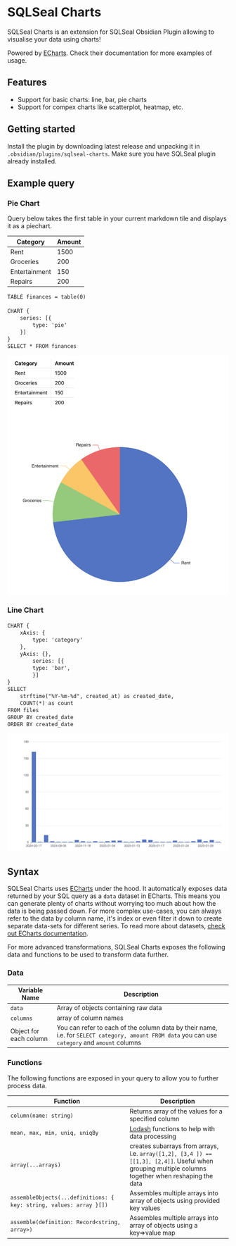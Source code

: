 # SQLSeal Charts

SQLSeal Charts is an extension for SQLSeal Obsidian Plugin allowing to visualise your data using charts!

Powered by [ECharts](https://echarts.apache.org/en/index.html). Check their documentation for more examples of usage.

## Features
- Support for basic charts: line, bar, pie charts
- Support for compex charts like scatterplot, heatmap, etc.

## Getting started
Install the plugin by downloading latest release and unpacking it in `.obsidian/plugins/sqlseal-charts`. Make sure you have SQLSeal plugin already installed.

## Example query

### Pie Chart

Query below takes the first table in your current markdown tile and displays it as a piechart.

| Category      | Amount |
| ------------- | ------ |
| Rent          | 1500   |
| Groceries     | 200    |
| Entertainment | 150    |
| Repairs       | 200    |

```sqlseal
TABLE finances = table(0)

CHART {
	series: [{
		type: 'pie'
	}]
}
SELECT * FROM finances
```

![Pie Chart Example](./docs/pie_chart.png)

### Line Chart
```sqlseal
CHART {
	xAxis: {
		type: 'category'
	},
	yAxis: {},
		series: [{
		type: 'bar',
		}]
}
SELECT
	strftime("%Y-%m-%d", created_at) as created_date,
	COUNT(*) as count
FROM files
GROUP BY created_date
ORDER BY created_date
```

![Line Chart Example](./docs/line_chart.png)


## Syntax
SQLSeal Charts uses [ECharts](https://echarts.apache.org/en/index.html) under the hood. It automatically exposes data returned by your SQL query as a `data` dataset in ECharts. This means you can generate plenty of charts without worrying too much about how the data is being passed down. For more complex use-cases, you can always refer to the data by column name, it's index or even filter it down to create separate data-sets for different series.
To read more about datasets, [check out ECharts documentation](https://apache.github.io/echarts-handbook/en/concepts/dataset/).

For more advanced transformations, SQLSeal Charts exposes the following data and functions to be used to transform data further.

### Data
| Variable Name          | Description                                                                                                                                      |
| ---------------------- | ------------------------------------------------------------------------------------------------------------------------------------------------ |
| `data`                 | Array of objects containing raw data                                                                                                             |
| `columns`              | array of column names                                                                                                                            |
| Object for each column | You can refer to each of the column data by their name, i.e. for `SELECT category, amount FROM data` you can use `category` and `amount` columns |

### Functions
The following functions are exposed in your query to allow you to further process data.

| Function                                                            | Description                                                                                                                                          |
| ------------------------------------------------------------------- | ---------------------------------------------------------------------------------------------------------------------------------------------------- |
| `column(name: string)`                                              | Returns array of the values for a specified column                                                                                                   |
| `mean, max, min, uniq, uniqBy`                                      | [Lodash](https://lodash.com/docs/4.17.15) functions to help with data processing                                                                     |
| `array(...arrays)`                                                  | creates subarrays from arrays, i.e. `array([1,2], [3,4 ]) == [[1,3], [2,4]]`. Useful when grouping multiple columns together when reshaping the data |
| `assembleObjects(...definitions: { key: string, values: array }[])` | Assembles multiple arrays into array of objects using provided key values                                                                            |
| `assemble(definition: Record<string, array>)`                       | Assembles multiple arrays into array of objects using a key=>value map                                                                               |
